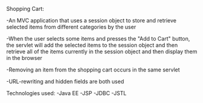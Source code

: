 Shopping Cart:

-An MVC application that uses a session object to store and retrieve selected items from different categories by the user

-When the user selects some items and presses the "Add to Cart" button, the servlet will add the selected items to the session object and then retrieve all of the items currently in the session object and then display them in the browser

-Removing an item from the shopping cart occurs in the same servlet

-URL-rewriting and hidden fields are both used

Technologies used:
-Java EE
-JSP
-JDBC
-JSTL

